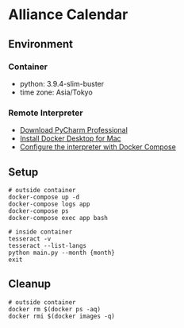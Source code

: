 # Alliance Calendar

## Environment

### Container

- python: 3.9.4-slim-buster
- time zone: Asia/Tokyo

### Remote Interpreter

- [Download PyCharm Professional](https://www.jetbrains.com/ja-jp/pycharm/download/)
- [Install Docker Desktop for Mac](https://docs.docker.com/docker-for-mac/install/)
- [Configure the interpreter with Docker Compose](https://pleiades.io/help/pycharm/using-docker-compose-as-a-remote-interpreter.html)

## Setup

```shell
# outside container
docker-compose up -d
docker-compose logs app
docker-compose ps
docker-compose exec app bash

# inside container
tesseract -v
tesseract --list-langs
python main.py --month {month}
exit
```

## Cleanup

```shell
# outside container 
docker rm $(docker ps -aq)
docker rmi $(docker images -q)
```
